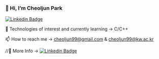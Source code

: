 ### 👋 Hi, I’m Cheoljun Park
[![Linkedin Badge](https://img.shields.io/badge/-LinkedIn-blue?style=flat-square&logo=Linkedin&logoColor=white&link=https://www.linkedin.com/in/cheoljun99/)](https://www.linkedin.com/in/cheoljun99/)

🤔 Technologies of interest and currently learning ->  C/C++

📫 How to reach me -> cheoljun99@gmail.com & cheoljun99@kw.ac.kr

//🔭 More Info -> [![Linkedin Badge](https://img.shields.io/badge/-LinkedIn-blue?style=flat-square&logo=Linkedin&logoColor=white&link=https://www.linkedin.com/in/cheoljun99/)](https://www.linkedin.com/in/cheoljun99/)


<!--
**cheoljun99/cheoljun99** is a ✨ _special_ ✨ repository because its `README.md` (this file) appears on your GitHub profile.

Here are some ideas to get you started:

- 🔭 I’m currently working on ...
- 🌱 I’m currently learning ...
- 👯 I’m looking to collaborate on ...
- 🤔 I’m looking for help with ...
- 💬 Ask me about ...
- 📫 How to reach me: ...
- 😄 Pronouns: ...
- ⚡ Fun fact: ...
- 📮
-->
